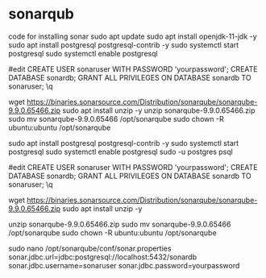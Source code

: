 # sonarqub
code for installing sonar
sudo apt update
sudo apt install openjdk-11-jdk -y
sudo apt install postgresql postgresql-contrib -y
sudo systemctl start postgresql
sudo systemctl enable postgresql

#edit
CREATE USER sonaruser WITH PASSWORD 'yourpassword';
CREATE DATABASE sonardb;
GRANT ALL PRIVILEGES ON DATABASE sonardb TO sonaruser;
\q

wget https://binaries.sonarsource.com/Distribution/sonarqube/sonarqube-9.9.0.65466.zip
sudo apt install unzip -y
unzip sonarqube-9.9.0.65466.zip
sudo mv sonarqube-9.9.0.65466 /opt/sonarqube
sudo chown -R ubuntu:ubuntu /opt/sonarqube

sudo apt install postgresql postgresql-contrib -y
sudo systemctl start postgresql
sudo systemctl enable postgresql
sudo -u postgres psql

#edit 
CREATE USER sonaruser WITH PASSWORD 'yourpassword';
CREATE DATABASE sonardb;
GRANT ALL PRIVILEGES ON DATABASE sonardb TO sonaruser;
\q

wget https://binaries.sonarsource.com/Distribution/sonarqube/sonarqube-9.9.0.65466.zip
sudo apt install unzip -y

unzip sonarqube-9.9.0.65466.zip
sudo mv sonarqube-9.9.0.65466 /opt/sonarqube
sudo chown -R ubuntu:ubuntu /opt/sonarqube

sudo nano /opt/sonarqube/conf/sonar.properties
sonar.jdbc.url=jdbc:postgresql://localhost:5432/sonardb
sonar.jdbc.username=sonaruser
sonar.jdbc.password=yourpassword

